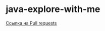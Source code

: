 # java-explore-with-me
[Ссылка на Pull requests](https://github.com/TanyaVyatkina/java-explore-with-me/pull/3)
